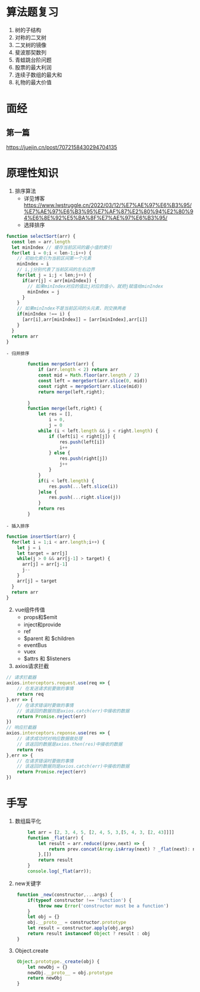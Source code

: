 # 算法题复习
1. 树的子结构
2. 对称的二叉树
3. 二叉树的镜像
4. 斐波那契数列
5. 青蛙跳台阶问题
6. 股票的最大利润
7. 连续子数组的最大和
8. 礼物的最大价值
# 面经
## 第一篇
https://juejin.cn/post/7072158430294704135
# 原理性知识
1. 排序算法
    - 详见博客 https://www.lwstruggle.cn/2022/03/12/%E7%AE%97%E6%B3%95/%E7%AE%97%E6%B3%95%E7%AF%87%E2%80%94%E2%80%94%E6%8E%92%E5%BA%8F%E7%AE%97%E6%B3%95/
    - 选择排序
```js
function selectSort(arr) {
  const len = arr.length
  let minIndex // 缓存当前区间的最小值的索引
  for(let i = 0;i < len-1;i++) {
    // 初始化索引为当前区间第一个元素
    minIndex = i
    // i,j分别代表了当前区间的左右边界
    for(let j = i;j < len;j++) {
      if(arr[j] < arr[minIndex]) {
        // 如果minIndex对应的值比j对应的值小，就把j赋值给minIndex
        minIndex = j 
      }
    }
    // 如果minIndex不是当前区间的头元素，则交换两者
    if(minIndex !== i) {
      [arr[i],arr[minIndex]] = [arr[minIndex],arr[i]]
    }
  }
  return arr
}
```
    - 归并排序
```js
        function mergeSort(arr) {
            if (arr.length < 2) return arr
            const mid = Math.floor(arr.length / 2)
            const left = mergeSort(arr.slice(0, mid))
            const right = mergeSort(arr.slice(mid))
            return merge(left,right);
            
        }
        function merge(left,right) {
            let res = [],
                i = 0,
                j = 0
            while (i < left.length && j < right.length) {
                if (left[i] < right[j]) {
                    res.push(left[i])
                    i++
                } else {
                    res.push(right[j])
                    j++
                }
            }
            if(i < left.length) {
                res.push(...left.slice(i))
            }else {
                res.push(...right.slice(j))
            }
            return res
        }
```
    - 插入排序
```js
function insertSort(arr) {
  for(let i = 1;i < arr.length;i++) {
    let j = i
    let target = arr[j]
    while(j > 0 && arr[j-1] > target) {
      arr[j] = arr[j-1]
      j--
    }
    arr[j] = target
  }
  return arr 
}
```
2. vue组件传值
    - props和$emit
    - inject和provide
    - ref
    - $parent 和 $children
    - eventBus
    - vuex
    - $attrs 和 $listeners
3. axios请求拦截
```js
// 请求拦截器
axios.interceptors.request.use(req => {
    // 在发送请求前要做的事情
    return req
},err => {
    // 在请求错误时要做的事情
    // 该返回的数据则是axios.catch(err)中接收的数据
    return Promise.reject(err)
})
// 响应拦截器
axios.interceptors.reponse.use(res => {
    // 请求成功时对响应数据做处理
    // 该返回的数据是axios.then(res)中接收的数据
    return res
},err => {
    // 在请求错误时要做的事情
    // 该返回的数据则是axios.catch(err)中接收的数据
    return Promise.reject(err)
})
```
# 手写
1. 数组扁平化
```js
        let arr = [2, 3, 4, 5, [2, 4, 5, 3,[5, 4, 3, [2, 43]]]]
        function _flat(arr) {
            let result = arr.reduce((prev,next) => {
                return prev.concat(Array.isArray(next) ? _flat(next): next)
            },[])
            return result
        }
        console.log(_flat(arr));
```
2. new关键字
```js
    function _new(constructor,...args) {
        if(typeof constructor !== 'function') {
            throw new Error('constructor must be a function')
        }
        let obj = {}
        obj.__proto__ = constructor.prototype
        let result = constructor.apply(obj,args)
        return result instanceof Object ? result : obj
    }
```
3. Object.create
```js
    Object.prototype._create(obj) {
        let newObj = {}
        newObj.__proto__ = obj.prototype
        return newObj
    }
```